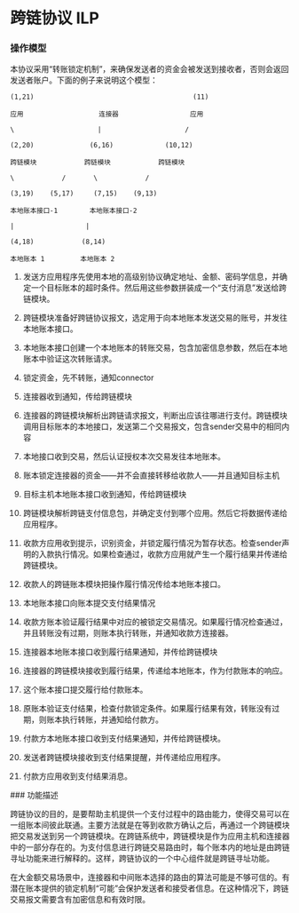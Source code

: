 # 跨链协议 ILP

### 操作模型

本协议采用“转账锁定机制”，来确保发送者的资金会被发送到接收者，否则会返回发送者账户。下面的例子来说明这个模型：

`(1,21)                                        (11)`

`应用                   连接器                  应用`

`\                     |                     /`

`(2,20)              (6,16)             (10,12)`

`跨链模块            跨链模块            跨链模块`

`\            /       \            /`

`(3,19)    (5,17)     (7,15)    (9,13)`

`本地账本接口-1        本地账本接口-2`

`|                  |`

`(4,18)            (8,14)`

`本地账本 1         本地账本 2`



1. 发送方应用程序先使用本地的高级别协议确定地址、金额、密码学信息，并确定一个目标账本的超时条件。然后用这些参数拼装成一个“支付消息”发送给跨链模块。

1. 跨链模块准备好跨链协议报文，选定用于向本地账本发送交易的账号，并发往本地账本接口。

1. 本地账本接口创建一个本地账本的转账交易，包含加密信息参数，然后在本地账本中验证这次转账请求。

1. 锁定资金，先不转账，通知connector

1. 连接器收到通知，传给跨链模块

1. 连接器的跨链模块解析出跨链请求报文，判断出应该往哪进行支付。跨链模块调用目标账本的本地接口，发送第二个交易报文，包含sender交易中的相同内容

1. 本地接口收到交易，然后认证授权本次交易发往本地账本。

1. 账本锁定连接器的资金——并不会直接转移给收款人——并且通知目标主机

1. 目标主机本地账本接口收到通知，传给跨链模块

1. 跨链模块解析跨链支付信息包，并确定支付到哪个应用。然后它将数据传递给应用程序。

1. 收款方应用收到提示，识别资金，并锁定履行情况为暂存状态。检查sender声明的入款执行情况。如果检查通过，收款方应用就产生一个履行结果并传递给跨链模块。

1. 收款人的跨链账本模块把操作履行情况传给本地账本接口。

1. 本地账本接口向账本提交支付结果情况

1. 收款方账本验证履行结果中对应的被锁定交易情况。如果履行情况检查通过，并且转账没有过期，则账本执行转账，并通知收款方连接器。

1. 连接器本地账本接口收到履行结果通知，并传给跨链模块

1. 连接器的跨链模块接收到履行结果，传递给本地账本，作为付款账本的响应。

1. 这个账本接口提交履行给付款账本。

1. 原账本验证支付结果，检查付款锁定条件。如果履行结果有效，转账没有过期，则账本执行转账，并通知给付款方。

1. 付款方本地账本接口收到支付结果通知，并传给跨链模块。

1. 发送者跨链模块接收到支付结果提醒，并传递给应用程序。

1. 付款方应用收到支付结果消息。

\#\#\# 功能描述

跨链协议的目的，是要帮助主机提供一个支付过程中的路由能力，使得交易可以在一组账本间彼此联通。主要方法就是在等到收款方确认之后，再通过一个跨链模块把交易发送到另一个跨链模块。在跨链系统中，跨链模块是作为应用主机和连接器中的一部分存在的。为支付信息进行跨链交易路由时，每个账本内的地址是由跨链寻址功能来进行解释的。这样，跨链协议的一个中心组件就是跨链寻址功能。

在大金额交易场景中，连接器和中间账本选择的路由的算法可能是不够可信的。有潜在账本提供的锁定机制“可能”会保护发送者和接受者信息。在这种情况下，跨链交易报文需要含有加密信息和有效时限。


